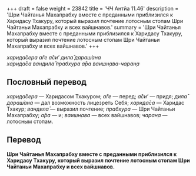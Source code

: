 +++
draft = false
weight = 23842
title = 'ЧЧ Антйа 11.46'
description = 'Шри Чайтанья Махапрабху вместе с преданными приблизился к Харидасу Тхакуру, который выразил почтение лотосным стопам Шри Чайтаньи Махапрабху и всех вайшнавов.'
summary = 'Шри Чайтанья Махапрабху вместе с преданными приблизился к Харидасу Тхакуру, который выразил почтение лотосным стопам Шри Чайтаньи Махапрабху и всех вайшнавов.'
+++

_харида̄сера а̄ге а̄си’ дила̄ дараш́ана  
харида̄са вандила̄ прабхура а̄ра ваишн̣ава-чаран̣а_

## Пословный перевод

_харида̄сера_ — Харидасом Тхакуром; _а̄ге_ — перед; _а̄си’_ — придя; _дила̄_ _дараш́ана_ — дал возможность лицезреть Себя; _харида̄са_ — Харидас Тхакур; _вандила̄_ — выразил почтение; _прабхура_ — Шри Чайтаньи Махапрабху; _а̄ра_ — и; _ваишн̣ава_ — всех вайшнавов; _чаран̣а_ — лотосным стопам.

## Перевод

**Шри Чайтанья Махапрабху вместе с преданными приблизился к Харидасу Тхакуру, который выразил почтение лотосным стопам Шри Чайтаньи Махапрабху и всех вайшнавов.**
